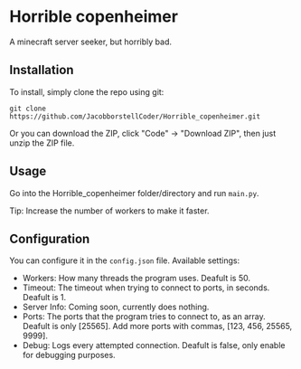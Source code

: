 # Horrible copenheimer
A minecraft server seeker, but horribly bad.

## Installation
To install, simply clone the repo using git:

`git clone https://github.com/JacobborstellCoder/Horrible_copenheimer.git`

Or you can download the ZIP, click "Code" -> "Download ZIP", then just unzip the ZIP file.

## Usage
Go into the Horrible_copenheimer folder/directory and run `main.py`.

Tip: Increase the number of workers to make it faster.
## Configuration
You can configure it in the `config.json` file.
Available settings:
 - Workers: How many threads the program uses. Deafult is 50.
 - Timeout: The timeout when trying to connect to ports, in seconds. Deafult is 1.
 - Server Info: Coming soon, currently does nothing.
 - Ports: The ports that the program tries to connect to, as an array. Deafult is only [25565]. Add more ports with commas, [123, 456, 25565, 9999].
 - Debug: Logs every attempted connection. Deafult is false, only enable for debugging purposes.
